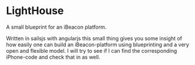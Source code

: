 # LightHouse

A small blueprint for an iBeacon platform.


Written in sailsjs with angularjs this small thing gives you some insight of how easily one can build an iBeacon-platform using 
blueprinting and a very open and flexible model. I will try to see if I can find the corresponding iPhone-code and check that in as well.
